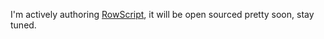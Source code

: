 I'm actively authoring [RowScript], it will be open sourced pretty soon, stay tuned.

[RowScript]: https://github.com/rowscript/rowscript
